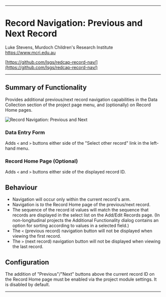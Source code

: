 ********************************************************************************
# Record Navigation: Previous and Next Record

Luke Stevens, Murdoch Children's Research Institute https://www.mcri.edu.au

[https://github.com/lsgs/redcap-record-nav/](https://github.com/lsgs/redcap-record-nav/)
********************************************************************************
## Summary of Functionality

Provides additional previous/next record navigation capabilities in the Data Collection section of the project page menu, and (optionally) on Record Home pages.

<img alt="Record Navigation: Previous and Next" src="https://redcap.mcri.edu.au/surveys/index.php?pid=14961&__passthru=DataEntry%2Fimage_view.php&doc_id_hash=ef2ab0d3a31ed3a29cdbdd2a1cd26fc1f2876363&id=2110596&s=5yHV6MDyPiWFNJJJ&page=file_page&record=11&event_id=47634&field_name=thefile&instance=1" />

### Data Entry Form

Adds `<` and `>` buttons either side of the "Select other record" link in the left-hand menu.

### Record Home Page (Optional)

Adds `<` and `>` buttons either side of the displayed record ID.

## Behaviour

* Navigation will occur only within the current record's arm.
* Navigation is *to* the Record Home page of the previous/next record.
* The sequence of the record id values will match the sequence that records are displayed in the select list on the Add/Edit Records page. (In non-longitudinal projects the Additional Functionality dialog contains an option for sorting according to values in a selected field.)
* The `<` (previous record) navigation button will not be displayed when viewing the first record.
* The `>` (next record) navigation button will not be displayed when viewing the last record.

## Configuration

The addition of "Previous"/"Next" buttons above the current record ID on the Record Home page must be enabled via the project module settings. It is disabled by default.

********************************************************************************